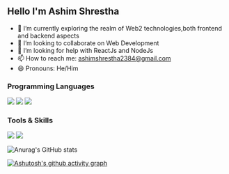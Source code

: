 ## Hello I'm Ashim Shrestha

- 🌱 I’m currently exploring the realm of Web2 technologies,both frontend and backend aspects
- 👯 I’m looking to collaborate on Web Development
- 🤔 I’m looking for help with ReactJs and NodeJs
- 📫 How to reach me: ashimshrestha2384@gmail.com
- 😄 Pronouns: He/Him

### Programming Languages
<p>
    <img src="https://img.shields.io/badge/Solidity-363636?style=for-the-badge&logo=solidity&logoColor=white" />
  <img src="https://img.shields.io/badge/HTML5-E34F26?style=for-the-badge&logo=html5&logoColor=white" />
<img src ="https://img.shields.io/badge/javascript-%23323330.svg?style=for-the-badge&logo=javascript&logoColor=%23F7DF1E"/>
  </p>
  
  ### Tools & Skills
<p>
    <img src="https://img.shields.io/badge/Visual%20Studio%20Code-0078d7.svg?style=for-the-badge&logo=visual-studio-code&logoColor=white" />
    <img src ="https://img.shields.io/badge/github-%23121011.svg?style=for-the-badge&logo=github&logoColor=white"/>
  </p>

![Anurag's GitHub stats](https://github-readme-stats.vercel.app/api?username=Ashim-Stha&show_icons=true)

[![Ashutosh's github activity graph](https://github-readme-activity-graph.cyclic.app/graph?username=Ashim-Stha)](https://github.com/ashutosh00710/github-readme-activity-graph)

